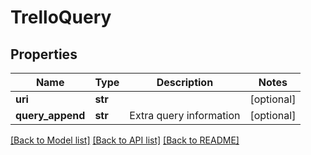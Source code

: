 # TrelloQuery

## Properties
Name | Type | Description | Notes
------------ | ------------- | ------------- | -------------
**uri** | **str** |  | [optional] 
**query_append** | **str** | Extra query information | [optional] 

[[Back to Model list]](../README.md#documentation-for-models) [[Back to API list]](../README.md#documentation-for-api-endpoints) [[Back to README]](../README.md)


